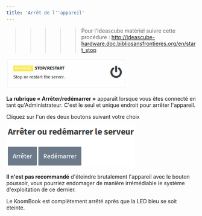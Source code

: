 ```yaml
---
title: 'Arrêt de l''appareil'
---
```


>>>>> Pour l'Ideascube matériel suivre cette procédure : http://ideascube-hardware.doc.bibliosansfrontieres.org/en/start_stop

![](cartesAdmin-2.jpg)

**La rubrique « Arrêter/redémarrer »** apparaît lorsque vous êtes connecté en tant qu'Administrateur. C'est le seul et unique endroit pour arrêter l'appareil.

Cliquez sur l'un des deux boutons suivant votre choix

![](arret.png)

**Il n'est pas recommandé** d'éteindre brutalement l'appareil avec le bouton poussoir, vous pourriez endomager de manière irrémédiable le système d'exploitation de ce dernier.

Le KoomBook est complètement arrêté après que la LED bleu se soit éteinte.

